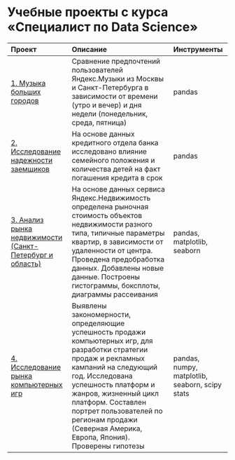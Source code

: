 # Учебные проекты с курса «Специалист по Data Science»
| Проект | Описание | Инструменты |
| :-------------------- | :--------------------- |:---------------------------|
| [1. Музыка больших городов](https://github.com/kareglazie/data-science-training-projects/tree/main/music) | Сравнение предпочтений пользователей Яндекс.Музыки из Москвы и Санкт-Петербурга в зависимости от времени (утро и вечер) и дня недели (понедельник, среда, пятница) | pandas |
| [2. Исследование надежности заемщиков](https://github.com/kareglazie/data-science-training-projects/tree/main/solvency) | На основе данных кредитного отдела банка исследовано влияние семейного положения и количества детей на факт погашения кредита в срок | pandas |
| [3. Анализ рынка недвижимости (Санкт-Петербург и область)](https://github.com/kareglazie/data-science-training-projects/tree/main/real_estate) | На основе данных сервиса Яндекс.Недвижимость определена рыночная стоимость объектов недвижимости разного типа, типичные параметры квартир, в зависимости от удаленности от центра. Проведена предобработка данных. Добавлены новые данные. Построены гистограммы, боксплоты, диаграммы рассеивания | pandas, matplotlib, seaborn |
| [4. Исследование рынка компьютерных игр](https://github.com/kareglazie/data-science-training-projects/tree/main/games) | Выявлены закономерности, определяющие успешность продажи компьютерных игр, для разработки стратегии продаж и рекламных кампаний на следующий год. Исследована успешность платформ и жанров, жизненный цикл платформ. Составлен портрет пользователей по регионам продажи (Северная Америка, Европа, Япония). Проверены гипотезы | pandas, numpy, matplotlib, seaborn, scipy stats |

